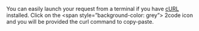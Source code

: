 You can easily launch your request from a terminal if you have [cURL ](https://curl.haxx.se/) installed. Click on the <span style=”background-color: grey”><i class="fa fa-file-text"></i> 2code</span> icon and you will be provided the curl command to copy-paste.
